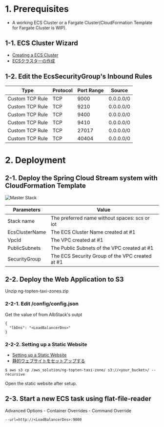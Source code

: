 # 1. Prerequisites
* A working ECS Cluster or a Fargate Cluster(CloudFormation Template for Fargate Cluster is WIP).

## 1-1. ECS Cluster Wizard
* [Creating a ECS Cluster](https://docs.aws.amazon.com/AmazonECS/latest/developerguide/create_cluster.html)
* [ECSクラスターの作成](https://docs.aws.amazon.com/ja_jp/AmazonECS/latest/developerguide/create_cluster.html)

## 1-2. Edit the EcsSecurityGroup's Inbound Rules

| Type            | Protocol | Port Range  | Source                      |
| --------------- | -------- | ----------- | --------------------------- |
| Custom TCP Rule | TCP      | 9000        | 0.0.0.0/0                   |
| Custom TCP Rule | TCP      | 9210        | 0.0.0.0/0                   |
| Custom TCP Rule | TCP      | 9400        | 0.0.0.0/0                   |
| Custom TCP Rule | TCP      | 9410        | 0.0.0.0/0                   |
| Custom TCP Rule | TCP      | 27017       | 0.0.0.0/0                   |
| Custom TCP Rule | TCP      | 40404       | 0.0.0.0/0                   |


# 2. Deployment
## 2-1. Deploy the Spring Cloud Stream system with CloudFormation Template

![Master Stack](https://cfn-template-group.s3.amazonaws.com/scs-iot/without_route53/master.yaml)

| Parameters      | Value                                           |
| --------------- | ----------------------------------------------- |
| Stack name      | The preferred name without spaces: scs or iot   |
| EcsClusterName  | The ECS Cluster Name created at #1              |
| VpcId           | The VPC created at #1                           |
| PublicSubnets   | The Public Subnets of the VPC created at #1     |
| SecurityGroup   | The ECS Security Group of the VPC created at #1 |


## 2-2. Deploy the Web Application to S3
Unzip ng-topten-taxi-zones.zip

### 2-2-1. Edit /config/config.json
Get the value of <LoadBalancerDns> from AlbStack's outpt
```
{
  "lbDns": "<LoadBalancerDns>"
}
```

### 2-2-2. Setting up a Static Website
* [Setting up a Static Website](https://docs.aws.amazon.com/AmazonS3/latest/dev/HostingWebsiteOnS3Setup.html)
* [静的ウェブサイトをセットアップする](https://docs.aws.amazon.com/ja_jp/AmazonS3/latest/dev/HostingWebsiteOnS3Setup.html)

```
$ aws s3 cp /aws_solution/ng-topten-taxi-zone/ s3://<your_bucket>/ --recursive
```

Open the static website after setup.

## 2-3. Start a new ECS task using flat-file-reader
Advanced Options - Container Overrides - Command Override
```
--url=http://<LoadBalancerDns>:9000
```
